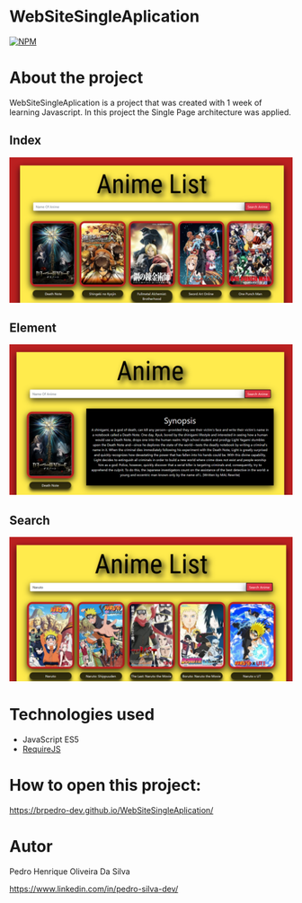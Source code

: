 # WebSiteSingleAplication

[![NPM](https://img.shields.io/npm/l/react)](https://github.com/BrPedro-dev/WebSiteSingleAplication/blob/master/LICENSE) 

# About the project

WebSiteSingleAplication is a project that was created with 1 week of learning Javascript. In this project the Single Page architecture was applied.

## Index 
![Index](https://github.com/BrPedro-dev/WebSiteSingleAplication/blob/master/resources/Index.png)

## Element
![Element ](https://github.com/BrPedro-dev/WebSiteSingleAplication/blob/master/resources/Element.png)


## Search 
![Search](https://github.com/BrPedro-dev/WebSiteSingleAplication/blob/master/resources/Search.png)

# Technologies used 
- JavaScript ES5
- [RequireJS](https://requirejs.org/)

# How to open this project:

https://brpedro-dev.github.io/WebSiteSingleAplication/

# Autor

Pedro Henrique Oliveira Da Silva

https://www.linkedin.com/in/pedro-silva-dev/
